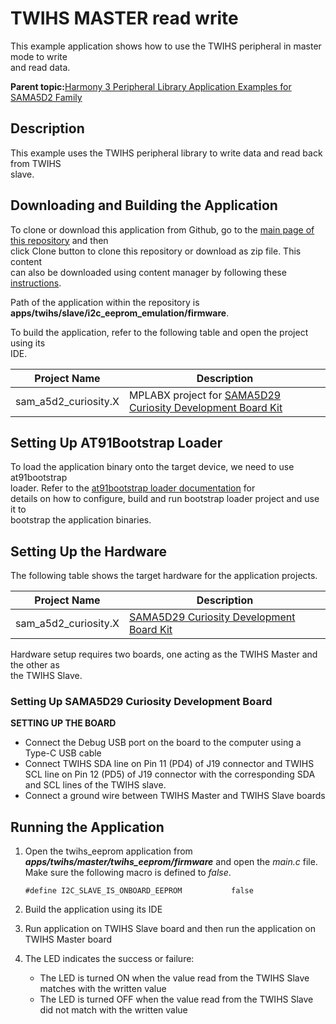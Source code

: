 # TWIHS MASTER read write

This example application shows how to use the TWIHS peripheral in master mode to write<br /> and read data.

**Parent topic:**[Harmony 3 Peripheral Library Application Examples for SAMA5D2 Family](GUID-3730E5D6-911C-4BCA-9955-26D7EB66B585.md)

## Description

This example uses the TWIHS peripheral library to write data and read back from TWIHS<br /> slave.

## Downloading and Building the Application

To clone or download this application from Github, go to the [main page of this repository](https://github.com/Microchip-MPLAB-Harmony/csp_apps_sam_a5d2) and then<br /> click Clone button to clone this repository or download as zip file. This content<br /> can also be downloaded using content manager by following these [instructions](https://github.com/Microchip-MPLAB-Harmony/contentmanager/wiki).

Path of the application within the repository is<br /> **apps/twihs/slave/i2c\_eeprom\_emulation/firmware**.

To build the application, refer to the following table and open the project using its<br /> IDE.

|Project Name|Description|
|------------|-----------|
|sam\_a5d2\_curiosity.X|MPLABX project for [SAMA5D29 Curiosity Development Board Kit](https://www.microchip.com/en-us/development-tool/EV07R15A)|

## Setting Up AT91Bootstrap Loader

To load the application binary onto the target device, we need to use at91bootstrap<br /> loader. Refer to the [at91bootstrap loader documentation](GUID-DA6B998E-C5DD-4566-BB08-7DC124553FBF.md) for<br /> details on how to configure, build and run bootstrap loader project and use it to<br /> bootstrap the application binaries.

## Setting Up the Hardware

The following table shows the target hardware for the application projects.

|Project Name|Description|
|------------|-----------|
|sam\_a5d2\_curiosity.X|[SAMA5D29 Curiosity Development Board Kit](https://www.microchip.com/en-us/development-tool/EV07R15A)|

Hardware setup requires two boards, one acting as the TWIHS Master and the other as<br /> the TWIHS Slave.

### Setting Up SAMA5D29 Curiosity Development Board

**SETTING UP THE BOARD**

-   Connect the Debug USB port on the board to the computer using a Type-C USB cable
-   Connect TWIHS SDA line on Pin 11 \(PD4\) of J19 connector and TWIHS SCL line on Pin 12 \(PD5\) of J19 connector with the corresponding SDA and SCL lines of the TWIHS slave.
-   Connect a ground wire between TWIHS Master and TWIHS Slave boards

## Running the Application

1.  Open the twihs\_eeprom application from **_apps/twihs/master/twihs\_eeprom/firmware_** and open the *main.c* file. Make sure the following macro is defined to *false*.

    ``` {#CODEBLOCK_LYB_PWB_3ZB}
    #define I2C_SLAVE_IS_ONBOARD_EEPROM           false
    
    ```

2.  Build the application using its IDE
3.  Run application on TWIHS Slave board and then run the application on TWIHS Master board
4.  The LED indicates the success or failure:
    -   The LED is turned ON when the value read from the TWIHS Slave matches with the written value
    -   The LED is turned OFF when the value read from the TWIHS Slave did not match with the written value

